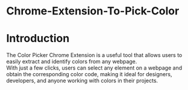 # Chrome-Extension-To-Pick-Color
# Introduction
The Color Picker Chrome Extension is a useful tool that allows users to easily extract and identify colors from any webpage.<br> With just a few clicks, users can select any element on a webpage and obtain the corresponding color code, making it ideal for designers, developers, and anyone working with colors in their projects.
